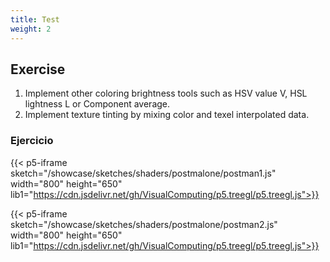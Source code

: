 ```yaml
---
title: Test
weight: 2
---
```

## Exercise
1. Implement other coloring brightness tools such as HSV value V, HSL lightness L or Component average.
2. Implement texture tinting by mixing color and texel interpolated data.


### Ejercicio

{{< p5-iframe sketch="/showcase/sketches/shaders/postmalone/postman1.js" width="800" height="650" lib1="https://cdn.jsdelivr.net/gh/VisualComputing/p5.treegl/p5.treegl.js">}}

{{< p5-iframe sketch="/showcase/sketches/shaders/postmalone/postman2.js" width="800" height="650" lib1="https://cdn.jsdelivr.net/gh/VisualComputing/p5.treegl/p5.treegl.js">}}
